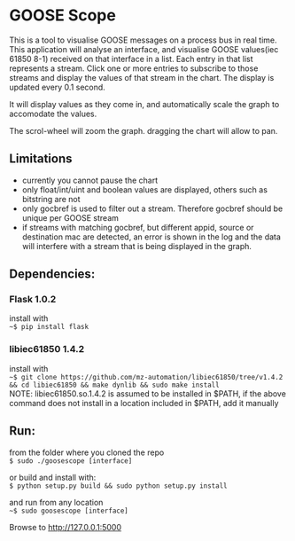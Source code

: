 # GOOSE Scope

This is a tool to visualise GOOSE messages on a process bus in real time. This application will analyse an interface, and visualise GOOSE values(iec 61850 8-1) received on that interface in a list. Each entry in that list represents a stream. Click one or more entries to subscribe to those streams
and display the values of that stream in the chart. The display is updated every 0.1 second.  

It will display values as they come in, and automatically scale the graph to accomodate the values.  

The scrol-wheel will zoom the graph. dragging the chart will allow to pan.  


## Limitations
 - currently you cannot pause the chart  
 - only float/int/uint and boolean values are displayed, others such as bitstring are not  
 - only gocbref is used to filter out a stream. Therefore gocbref should be unique per GOOSE stream  
 - if streams with matching gocbref, but different appid, source or destination mac are detected, an error is shown in the log and the data will interfere with a stream that is being displayed in the graph.  


## Dependencies:
### Flask 1.0.2  
install with  
 `~$ pip install flask`  

### libiec61850 1.4.2  
install with  
    `~$ git clone https://github.com/mz-automation/libiec61850/tree/v1.4.2 && cd libiec61850 && make dynlib && sudo make install`  
NOTE: libiec61850.so.1.4.2 is assumed to be installed in $PATH, if the above command does not install in a location included in $PATH, add it manually


## Run:  
from the folder where you cloned the repo  
`$ sudo ./goosescope [interface]`  

or build and install with:  
`$ python setup.py build && sudo python setup.py install`

and run from any location  
`~$ sudo goosescope [interface]`  

Browse to http://127.0.0.1:5000  
